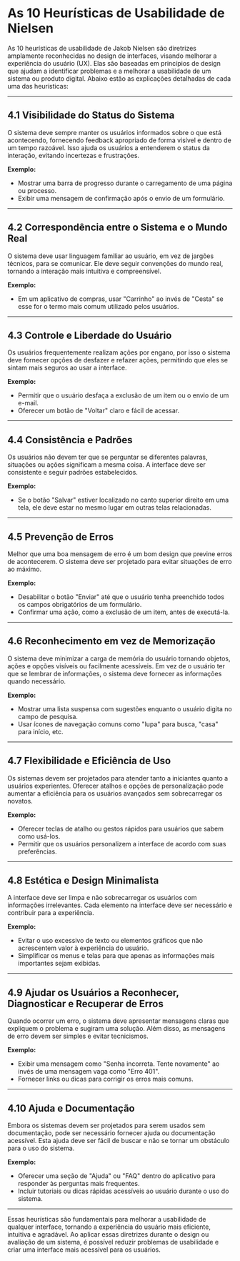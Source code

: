 # As 10 Heurísticas de Usabilidade de Nielsen

As 10 heurísticas de usabilidade de Jakob Nielsen são diretrizes amplamente reconhecidas no design de interfaces, visando melhorar a experiência do usuário (UX). Elas são baseadas em princípios de design que ajudam a identificar problemas e a melhorar a usabilidade de um sistema ou produto digital. Abaixo estão as explicações detalhadas de cada uma das heurísticas:

---

## 4.1 **Visibilidade do Status do Sistema**
   
O sistema deve sempre manter os usuários informados sobre o que está acontecendo, fornecendo feedback apropriado de forma visível e dentro de um tempo razoável. Isso ajuda os usuários a entenderem o status da interação, evitando incertezas e frustrações.

**Exemplo:**

- Mostrar uma barra de progresso durante o carregamento de uma página ou processo.
- Exibir uma mensagem de confirmação após o envio de um formulário.

---

## 4.2 **Correspondência entre o Sistema e o Mundo Real**

O sistema deve usar linguagem familiar ao usuário, em vez de jargões técnicos, para se comunicar. Ele deve seguir convenções do mundo real, tornando a interação mais intuitiva e compreensível.

**Exemplo:**

- Em um aplicativo de compras, usar "Carrinho" ao invés de "Cesta" se esse for o termo mais comum utilizado pelos usuários.

---

## 4.3 **Controle e Liberdade do Usuário**

Os usuários frequentemente realizam ações por engano, por isso o sistema deve fornecer opções de desfazer e refazer ações, permitindo que eles se sintam mais seguros ao usar a interface.

**Exemplo:**

- Permitir que o usuário desfaça a exclusão de um item ou o envio de um e-mail.
- Oferecer um botão de "Voltar" claro e fácil de acessar.

---

## 4.4 **Consistência e Padrões**

Os usuários não devem ter que se perguntar se diferentes palavras, situações ou ações significam a mesma coisa. A interface deve ser consistente e seguir padrões estabelecidos.

**Exemplo:**

- Se o botão "Salvar" estiver localizado no canto superior direito em uma tela, ele deve estar no mesmo lugar em outras telas relacionadas.

---

## 4.5 **Prevenção de Erros**

Melhor que uma boa mensagem de erro é um bom design que previne erros de acontecerem. O sistema deve ser projetado para evitar situações de erro ao máximo.

**Exemplo:**

- Desabilitar o botão "Enviar" até que o usuário tenha preenchido todos os campos obrigatórios de um formulário.
- Confirmar uma ação, como a exclusão de um item, antes de executá-la.

---

## 4.6 **Reconhecimento em vez de Memorização**

O sistema deve minimizar a carga de memória do usuário tornando objetos, ações e opções visíveis ou facilmente acessíveis. Em vez de o usuário ter que se lembrar de informações, o sistema deve fornecer as informações quando necessário.

**Exemplo:**

- Mostrar uma lista suspensa com sugestões enquanto o usuário digita no campo de pesquisa.
- Usar ícones de navegação comuns como "lupa" para busca, "casa" para início, etc.

---

## 4.7 **Flexibilidade e Eficiência de Uso**

Os sistemas devem ser projetados para atender tanto a iniciantes quanto a usuários experientes. Oferecer atalhos e opções de personalização pode aumentar a eficiência para os usuários avançados sem sobrecarregar os novatos.

**Exemplo:**

- Oferecer teclas de atalho ou gestos rápidos para usuários que sabem como usá-los.
- Permitir que os usuários personalizem a interface de acordo com suas preferências.

---

## 4.8 **Estética e Design Minimalista**

A interface deve ser limpa e não sobrecarregar os usuários com informações irrelevantes. Cada elemento na interface deve ser necessário e contribuir para a experiência.

**Exemplo:**

- Evitar o uso excessivo de texto ou elementos gráficos que não acrescentem valor à experiência do usuário.
- Simplificar os menus e telas para que apenas as informações mais importantes sejam exibidas.

---

## 4.9 **Ajudar os Usuários a Reconhecer, Diagnosticar e Recuperar de Erros**

Quando ocorrer um erro, o sistema deve apresentar mensagens claras que expliquem o problema e sugiram uma solução. Além disso, as mensagens de erro devem ser simples e evitar tecnicismos.

**Exemplo:**

- Exibir uma mensagem como "Senha incorreta. Tente novamente" ao invés de uma mensagem vaga como "Erro 401".
- Fornecer links ou dicas para corrigir os erros mais comuns.

---

## 4.10 **Ajuda e Documentação**

Embora os sistemas devem ser projetados para serem usados sem documentação, pode ser necessário fornecer ajuda ou documentação acessível. Esta ajuda deve ser fácil de buscar e não se tornar um obstáculo para o uso do sistema.

**Exemplo:**

- Oferecer uma seção de "Ajuda" ou "FAQ" dentro do aplicativo para responder às perguntas mais frequentes.
- Incluir tutoriais ou dicas rápidas acessíveis ao usuário durante o uso do sistema.

---

Essas heurísticas são fundamentais para melhorar a usabilidade de qualquer interface, tornando a experiência do usuário mais eficiente, intuitiva e agradável. Ao aplicar essas diretrizes durante o design ou avaliação de um sistema, é possível reduzir problemas de usabilidade e criar uma interface mais acessível para os usuários.